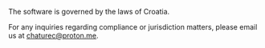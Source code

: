 The software is governed by the laws of Croatia.

For any inquiries regarding compliance or jurisdiction matters, please email us at chaturec@proton.me.
